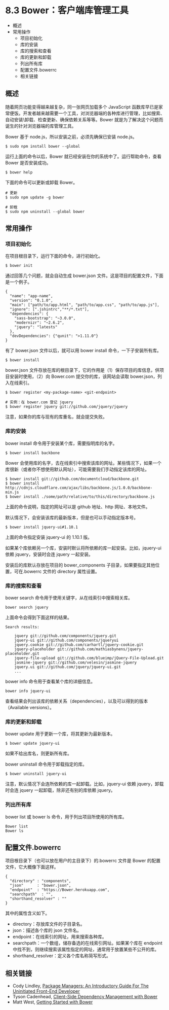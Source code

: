# 8.3 Bower：客户端库管理工具

*   概述
*   常用操作
    *   项目初始化
    *   库的安装
    *   库的搜索和查看
    *   库的更新和卸载
    *   列出所有库
    *   配置文件.bowerrc
    *   相关链接

## 概述

随着网页功能变得越来越复杂，同一张网页加载多个 JavaScript 函数库早已是家常便饭。开发者越来越需要一个工具，对浏览器端的各种库进行管理，比如搜索、自动安装\卸载、检查更新、确保依赖关系等等。Bower 就是为了解决这个问题而诞生的针对浏览器端的库管理工具。

Bower 基于 node.js，所以安装之前，必须先确保已安装 node.js。

```
$ sudo npm install bower --global
```

运行上面的命令以后，Bower 就已经安装在你的系统中了。运行帮助命令，查看 Bower 是否安装成功。

```
$ bower help
```

下面的命令可以更新或卸载 Bower。

```
# 更新
$ sudo npm update -g bower

# 卸载
$ sudo npm uninstall --global bower
```

## 常用操作

### 项目初始化

在项目根目录下，运行下面的命令，进行初始化。

```
$ bower init
```

通过回答几个问题，就会自动生成 bower.json 文件。这是项目的配置文件，下面是一个例子。

```
{
  "name": "app-name",
  "version": "0.1.0",
  "main": ["path/to/app.html", "path/to/app.css", "path/to/app.js"],
  "ignore": [".jshintrc","**/*.txt"],
  "dependencies": {
    "sass-bootstrap": "~3.0.0",
    "modernizr": "~2.6.2",
    "jquery": "latests"
  },
  "devDependencies": {"qunit": ">1.11.0"}
}
```

有了 bower.json 文件以后，就可以用 bower install 命令，一下子安装所有库。

```
$ bower install
```

bower.json 文件存放在库的根目录下，它的作用是（1）保存项目的库信息，供项目安装时使用，（2）向 Bower.com 提交你的库，该网站会读取 bower.json，列入在线索引。

```
$ bower register <my-package-name> <git-endpoint>

# 实例：在 bower.com 登记 jquery
$ bower register jquery git://github.com/jquery/jquery
```

注意，如果你的库与现有的库重名，就会提交失败。

### 库的安装

bower install 命令用于安装某个库，需要指明库的名字。

```
$ bower install backbone
```

Bower 会使用库的名字，去在线索引中搜索该库的网址。某些情况下，如果一个库很新（或者你不想使用默认网址），可能需要我们手动指定该库的网址。

```
$ bower install git://github.com/documentcloud/backbone.git
$ bower install http://cdnjs.cloudflare.com/ajax/libs/backbone.js/1.0.0/backbone-min.js
$ bower install ./some/path/relative/to/this/directory/backbone.js
```

上面的命令说明，指定的网址可以是 github 地址、http 网址、本地文件。

默认情况下，会安装该库的最新版本，但是也可以手动指定版本号。

```
$ bower install jquery-ui#1.10.1
```

上面的命令指定安装 jquery-ui 的 1.10.1 版。

如果某个库依赖另一个库，安装时默认将所依赖的库一起安装。比如，jquery-ui 依赖 jquery，安装时会连 jquery 一起安装。

安装后的库默认存放在项目的 bower_components 子目录，如果要指定其他位置，可在.bowerrc 文件的 directory 属性设置。

### 库的搜索和查看

bower search 命令用于使用关键字，从在线索引中搜索相关库。

```
bower search jquery
```

上面命令会得到下面这样的结果。

```
Search results:

    jquery git://github.com/components/jquery.git
    jquery-ui git://github.com/components/jqueryui
    jquery.cookie git://github.com/carhartl/jquery-cookie.git
    jquery-placeholder git://github.com/mathiasbynens/jquery-placeholder.git
    jquery-file-upload git://github.com/blueimp/jQuery-File-Upload.git
    jasmine-jquery git://github.com/velesin/jasmine-jquery
    jquery.ui git://github.com/jquery/jquery-ui.git
    ...
```

bower info 命令用于查看某个库的详细信息。

```
bower info jquery-ui
```

查看结果会列出该库的依赖关系（dependencies），以及可以得到的版本（Available versions）。

### 库的更新和卸载

bower update 用于更新一个库，将其更新为最新版本。

```
$ bower update jquery-ui
```

如果不给出库名，则更新所有库。

bower uninstall 命令用于卸载指定的库。

```
$ bower uninstall jquery-ui
```

注意，默认情况下会连所依赖的库一起卸载。比如，jquery-ui 依赖 jquery，卸载时会连 jquery 一起卸载，除非还有别的库依赖 jquery。

### 列出所有库

bower list 或 bower ls 命令，用于列出项目所使用的所有库。

```
Bower list
Bower ls
```

## 配置文件.bowerrc

项目根目录下（也可以放在用户的主目录下）的.bowerrc 文件是 Bower 的配置文件，它大概像下面这样。

```
{
  "directory" : "components",
  "json"      : "bower.json",
  "endpoint"  : "https://Bower.herokuapp.com",
  "searchpath"  : "",
  "shorthand_resolver" : ""
}
```

其中的属性含义如下。

*   directory：存放库文件的子目录名。
*   json：描述各个库的 json 文件名。
*   endpoint：在线索引的网址，用来搜索各种库。
*   searchpath：一个数组，储存备选的在线索引网址。如果某个库在 endpoint 中找不到，则继续搜索该属性指定的网址，通常用于放置某些不公开的库。
*   shorthand_resolver：定义各个库名称简写形式。

## 相关链接

*   Cody Lindley, [Package Managers: An Introductory Guide For The Uninitiated Front-End Developer](http://tech.pro/tutorial/1190/package-managers-an-introductory-guide-for-the-uninitiated-front-end-developer)
*   Tyson Cadenhead, [Client-Side Dependency Management with Bower](http://tysoncadenhead.com/blog/client-side-dependency-management-with-bower)
*   Matt West, [Getting Started with Bower](http://blog.teamtreehouse.com/getting-started-bower)